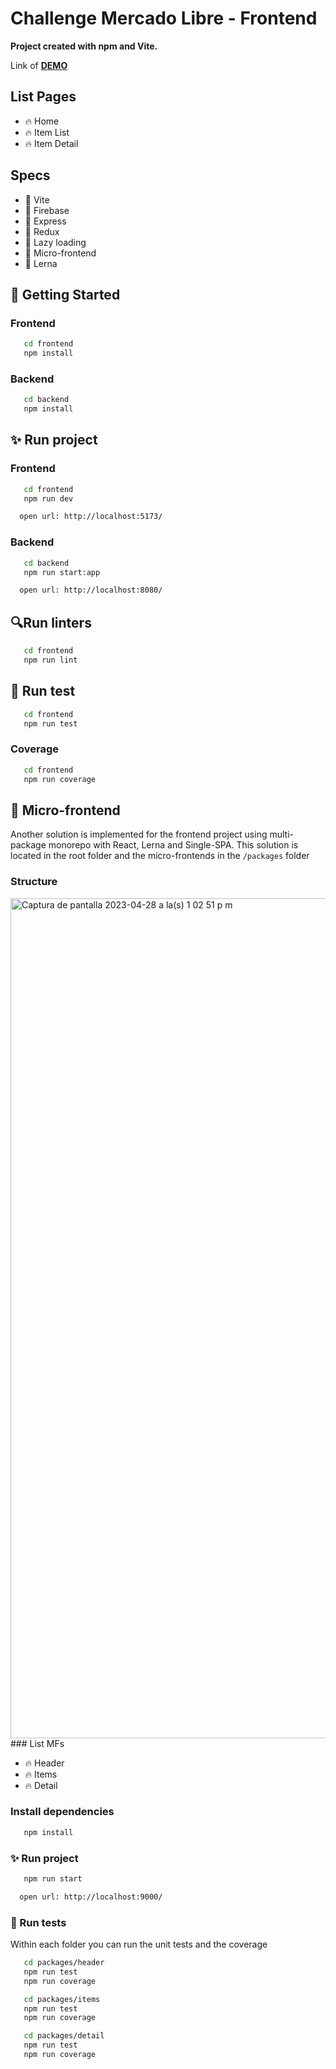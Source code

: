 # Challenge Mercado Libre - Frontend

<b>Project created with npm and Vite.</b>

Link of <a href="https://ml-challenge-c9f9c.firebaseapp.com/" target="_blank"><b>DEMO</b></a>

## List Pages

- 🔥 Home
- 🔥 Item List
- 🔥 Item Detail

## Specs

- 📡 Vite
- 📡 Firebase
- 📡 Express
- 📡 Redux
- 📡 Lazy loading
- 📡 Micro-frontend
- 📡 Lerna

## 🚀 Getting Started

### Frontend

```sh
   cd frontend
   npm install
```
### Backend

```sh
   cd backend
   npm install
```

## ✨ Run project

### Frontend

```sh
   cd frontend
   npm run dev
```
```sh
  open url: http://localhost:5173/
```


### Backend

```sh
   cd backend
   npm run start:app
```
```sh
  open url: http://localhost:8080/
```

## 🔍Run linters
```sh
   cd frontend
   npm run lint
```

## 📝 Run test
```sh
   cd frontend
   npm run test
```

### Coverage

```sh
   cd frontend
   npm run coverage
```


## 🧬 Micro-frontend
Another solution is implemented for the frontend project using multi-package monorepo with React, Lerna and Single-SPA. This solution is located in the root folder and the micro-frontends in the `/packages` folder 

### Structure
<img width="1344" alt="Captura de pantalla 2023-04-28 a la(s) 1 02 51 p m" src="https://user-images.githubusercontent.com/78035057/235220934-a4bfaf1b-c666-48bc-9c69-1b6ab3ddc352.png">
### List MFs

- 🔥 Header
- 🔥 Items
- 🔥 Detail

### Install dependencies

```sh
   npm install
```

### ✨ Run project

```sh
   npm run start
```
```sh
  open url: http://localhost:9000/
```

### 📝  Run tests
Within each folder you can run the unit tests and the coverage
```sh
   cd packages/header
   npm run test
   npm run coverage
```
```sh
   cd packages/items
   npm run test
   npm run coverage
```
```sh
   cd packages/detail
   npm run test
   npm run coverage
```
